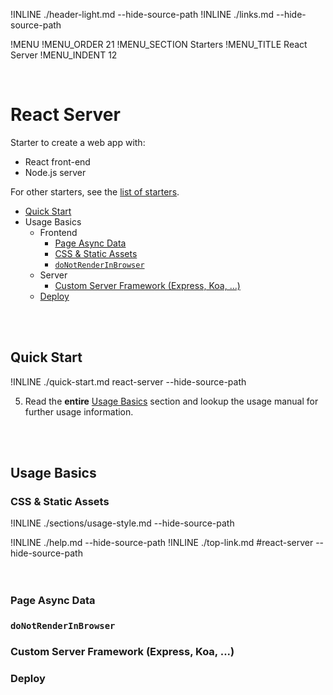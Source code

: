 !INLINE ./header-light.md --hide-source-path
!INLINE ./links.md --hide-source-path
<br/>

!MENU
!MENU_ORDER 21
!MENU_SECTION Starters
!MENU_TITLE React Server
!MENU_INDENT 12

<br/>

# React Server

Starter to create a web app with:
 - React front-end
 - Node.js server

For other starters, see the [list of starters](/../../#getting-started).

- [Quick Start](#quick-start)
- Usage Basics
  - Frontend
    - [Page Async Data]()
    - [CSS & Static Assets]()
    - [`doNotRenderInBrowser`]()
  - Server
    - [Custom Server Framework (Express, Koa, ...)]()
  - [Deploy]()

<br/>
<br/>

## Quick Start

!INLINE ./quick-start.md react-server --hide-source-path

5. Read the **entire** [Usage Basics](#usage-basics) section and lookup the usage manual for further usage information.

<br/>
<br/>


## Usage Basics

### CSS & Static Assets

!INLINE ./sections/usage-style.md --hide-source-path

!INLINE ./help.md --hide-source-path
!INLINE ./top-link.md #react-server --hide-source-path
<br/>
<br/>
<br/>


### Page Async Data

### `doNotRenderInBrowser`

### Custom Server Framework (Express, Koa, ...)

### Deploy
